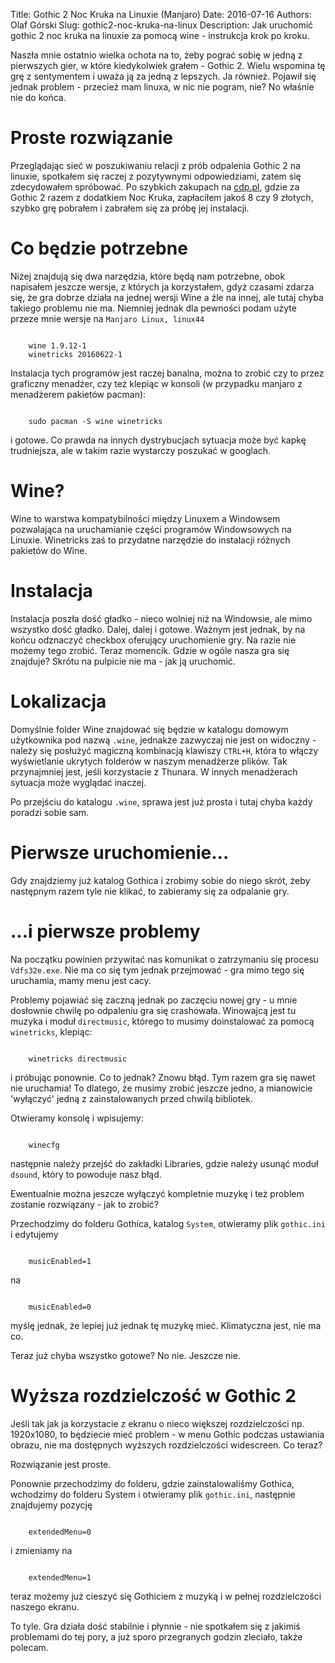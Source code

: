 Title:  Gothic 2 Noc Kruka na Linuxie (Manjaro)
Date:   2016-07-16
Authors: Olaf Górski
Slug: gothic2-noc-kruka-na-linux
Description: Jak uruchomić gothic 2 noc kruka na linuxie za pomocą wine - instrukcja krok po kroku. 

Naszła mnie ostatnio wielka ochota na to, żeby pograć sobię w jedną z pierwszych gier, w które kiedykolwiek grałem - Gothic 2. Wielu wspomina tę grę z sentymentem i uważa ją za jedną z lepszych. Ja również.
Pojawił się jednak problem - przecież mam linuxa, w nic nie pogram, nie? No właśnie nie do końca.

# Proste rozwiązanie

Przeglądając sieć w poszukiwaniu relacji z prób odpalenia Gothic 2 na linuxie, spotkałem się raczej z pozytywnymi odpowiedziami, zatem się zdecydowałem spróbować. Po szybkich zakupach na [cdp.pl](https://cdp.pl/), gdzie za Gothic 2 razem z dodatkiem Noc Kruka, zapłaciłem jakoś 8 czy 9 złotych, szybko grę pobrałem i zabrałem się za próbę jej instalacji.

# Co będzie potrzebne

Niżej znajdują się dwa narzędzia, które będą nam potrzebne, obok napisałem jeszcze wersje, z których ja korzystałem, gdyż czasami zdarza się, że gra dobrze działa na jednej wersji Wine a źle na innej, ale tutaj chyba takiego problemu nie ma. Niemniej jednak dla pewności podam użyte przeze mnie wersje na `Manjaro Linux, linux44`

```
    
    wine 1.9.12-1
    winetricks 20160622-1
```

Instalacja tych programów jest raczej banalna, można to zrobić czy to przez graficzny menadżer, czy też klepiąc w konsoli (w przypadku manjaro z menadżerem pakietów pacman):
```
    
    sudo pacman -S wine winetricks
```

i gotowe. Co prawda na innych dystrybucjach sytuacja może być kapkę trudniejsza, ale w takim razie wystarczy poszukać w googlach.

# Wine?

Wine to warstwa kompatybilności między Linuxem a Windowsem pozwalająca na uruchamianie części programów Windowsowych na Linuxie. Winetricks zaś to przydatne narzędzie do instalacji różnych pakietów do Wine.

# Instalacja

Instalacja poszła dość gładko - nieco wolniej niż na Windowsie, ale mimo wszystko dość gładko. Dalej, dalej i gotowe. Ważnym jest jednak, by na końcu odznaczyć checkbox oferujący uruchomienie gry. Na razie nie możemy tego zrobić. Teraz momencik. Gdzie w ogóle nasza gra się znajduje? Skrótu na pulpicie nie ma - jak ją uruchomić.

# Lokalizacja

Domyślnie folder Wine znajdować się będzie w katalogu domowym użytkownika pod nazwą `.wine`, jednakże zazwyczaj nie jest on widoczny - należy się posłużyć magiczną kombinacją klawiszy `CTRL+H`, która to włączy wyświetlanie ukrytych folderów w naszym menadżerze plików. Tak przynajmniej jest, jeśli korzystacie z Thunara. W innych menadżerach sytuacja może wyglądać inaczej.

Po przejściu do katalogu `.wine`, sprawa jest już prosta i tutaj chyba każdy poradzi sobie sam.

# Pierwsze uruchomienie...

Gdy znajdziemy już katalog Gothica i zrobimy sobie do niego skrót, żeby następnym razem tyle nie klikać, to zabieramy się za odpalanie gry.

# ...i pierwsze problemy

Na początku powinien przywitać nas komunikat o zatrzymaniu się procesu `Vdfs32e.exe`. Nie ma co się tym jednak przejmować - gra mimo tego się uruchamia, mamy menu jest cacy.

Problemy pojawiać się zaczną jednak po zaczęciu nowej gry - u mnie dosłownie chwilę po odpaleniu gra się crashowała. Winowajcą jest tu muzyka i moduł `directmusic`, którego to musimy doinstalować za pomocą `winetricks`, klepiąc:
```
    
    winetricks directmusic
```

i próbując ponownie. Co to jednak? Znowu błąd. Tym razem gra się nawet nie uruchamia! To dlatego, że musimy zrobić jeszcze jedno, a mianowicie 'wyłączyć' jedną z zainstalowanych przed chwilą bibliotek. 

Otwieramy konsolę i wpisujemy:
```
    
    winecfg 
```
następnie należy przejść do zakładki Libraries, gdzie należy usunąć moduł `dsound`, który to powoduje nasz błąd.

Ewentualnie można jeszcze wyłączyć kompletnie muzykę i też problem zostanie rozwiązany - jak to zrobić?

Przechodzimy do folderu Gothica, katalog `System`, otwieramy plik `gothic.ini` i edytujemy
```
    
    musicEnabled=1
```
na
```
    
    musicEnabled=0
```
myślę jednak, że lepiej już jednak tę muzykę mieć. Klimatyczna jest, nie ma co.

Teraz już chyba wszystko gotowe? No nie. Jeszcze nie. 

# Wyższa rozdzielczość w Gothic 2

Jeśli tak jak ja korzystacie z ekranu o nieco większej rozdzielczości np. 1920x1080, to będziecie mieć problem - w menu Gothic podczas ustawiania obrazu, nie ma dostępnych wyższych rozdzielczości widescreen. Co teraz?

Rozwiązanie jest proste.

Ponownie przechodzimy do folderu, gdzie zainstalowaliśmy Gothica, wchodzimy do folderu System i otwieramy plik `gothic.ini`, następnie znajdujemy pozycję
```
    
    extendedMenu=0
```
i zmieniamy na
```
    
    extendedMenu=1
```
teraz możemy już cieszyć się Gothiciem z muzyką i w pełnej rozdzielczości naszego ekranu.

To tyle. Gra działa dość stabilnie i płynnie - nie spotkałem się z jakimiś problemami do tej pory, a już sporo przegranych godzin zleciało, także polecam.


